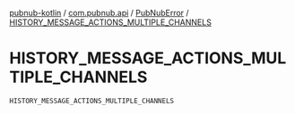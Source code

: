 [pubnub-kotlin](../../index.md) / [com.pubnub.api](../index.md) / [PubNubError](index.md) / [HISTORY_MESSAGE_ACTIONS_MULTIPLE_CHANNELS](./-h-i-s-t-o-r-y_-m-e-s-s-a-g-e_-a-c-t-i-o-n-s_-m-u-l-t-i-p-l-e_-c-h-a-n-n-e-l-s.md)

# HISTORY_MESSAGE_ACTIONS_MULTIPLE_CHANNELS

`HISTORY_MESSAGE_ACTIONS_MULTIPLE_CHANNELS`